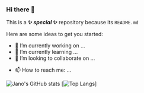 ### Hi there 👋


This is a **✨ _special_ ✨** repository because its `README.md`

Here are some ideas to get you started:

- 🔭 I’m currently working on ...
- 🌱 I’m currently learning ...
- 👯 I’m looking to collaborate on ...
<!-- - 🤔 I’m looking for help with ... -->
<!--- - 💬 Ask me about ... -->
- 📫 How to reach me: ...
<!-- - 😄 Pronouns: ... -->
<!-- - ⚡ Fun fact: ... -->

<!-- [![Contact me on Codementor](https://www.codementor.io/m-badges/janobokuchava/im-a-cm-b.svg)](https://www.codementor.io/@janobokuchava?refer=badge) -->
![Jano's GitHub stats](https://github-readme-stats.vercel.app/api?username=jboku8&hide=contribs,prs&show_icons=true&theme=nightowl)
[![Top Langs](https://github-readme-stats.vercel.app/api/top-langs/?username=jboku8&theme=nightowl)]
